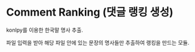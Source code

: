 # Comment Ranking (댓글 랭킹 생성)

konlpy를 이용한 한국말 명사 추출.

파일 입력을 받아 해당 파일 안에 있는 문장의 명사들만 추출하여 랭킹을 만드는 모듈.